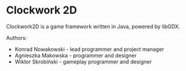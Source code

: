 # Clockwork 2D
Clockwork2D is a game framework written in Java, powered by libGDX.

Authors:
* Konrad Nowakowski - lead programmer and project manager
* Agnieszka Makowska - programmer and designer
* Wiktor Skrobiński - gameplay programmer and designer

